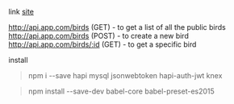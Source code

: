 
link [site](https://scotch.io/tutorials/making-a-restful-api-with-hapi-js)

http://api.app.com/birds (GET) - to get a list of all the public birds
http://api.app.com/birds (POST) - to create a new bird
http://api.app.com/birds/:id (GET) - to get a specific bird

install

> npm i --save hapi mysql jsonwebtoken hapi-auth-jwt knex

> npm install --save-dev babel-core babel-preset-es2015
